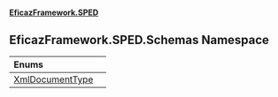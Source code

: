 #### [EficazFramework.SPED](EficazFrameworkSPED.md 'EficazFramework SPED')

## EficazFramework.SPED.Schemas Namespace

| Enums | |
| :--- | :--- |
| [XmlDocumentType](EficazFramework.SPED.Schemas/XmlDocumentType.md 'EficazFramework.SPED.Schemas.XmlDocumentType') | |
